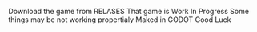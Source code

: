 Download the game from RELASES
That game is Work In Progress 
Some things may be not working propertialy 
Maked in GODOT
Good Luck 
